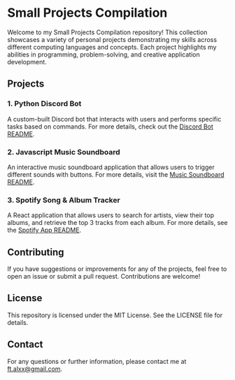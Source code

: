 # Small Projects Compilation

Welcome to my Small Projects Compilation repository! This collection showcases a variety of personal projects demonstrating my skills across different computing languages and concepts. Each project highlights my abilities in programming, problem-solving, and creative application development.

## Projects

### 1. Python Discord Bot
A custom-built Discord bot that interacts with users and performs specific tasks based on commands. For more details, check out the [Discord Bot README](./discord-bot/README.md).

### 2. Javascript Music Soundboard
An interactive music soundboard application that allows users to trigger different sounds with buttons. For more details, visit the [Music Soundboard README](./music-soundboard/README.md).

### 3. Spotify Song & Album Tracker
A React application that allows users to search for artists, view their top albums, and retrieve the top 3 tracks from each album. For more details, see the [Spotify App README](./Spotify-Album-Tracker/README.md).

## Contributing
If you have suggestions or improvements for any of the projects, feel free to open an issue or submit a pull request. Contributions are welcome!

## License
This repository is licensed under the MIT License. See the LICENSE file for details.

## Contact
For any questions or further information, please contact me at ft.alxx@gmail.com.
